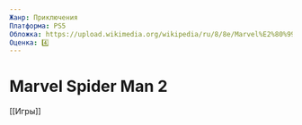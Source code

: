 ```yaml
---
Жанр: Приключения
Платформа: PS5
Обложка: https://upload.wikimedia.org/wikipedia/ru/8/8e/Marvel%E2%80%99sSpiderMan2.png
Оценка: 4️⃣
---
```


# Marvel Spider Man 2

[[Игры]]